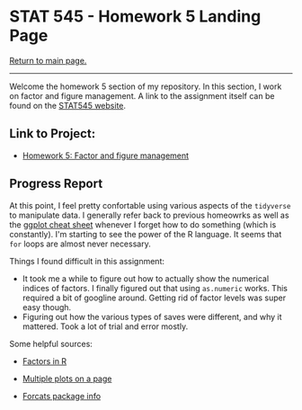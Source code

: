 STAT 545 - Homework 5 Landing Page
================

[Return to main page.](https://github.com/HScheiber/STAT545-hw-Scheiber-Hayden/blob/master/README.md "Main page")

------------------------------------------------------------------------

Welcome the homework 5 section of my repository. In this section, I work on factor and figure management. A link to the assignment itself can be found on the [STAT545 website](http://stat545.com/hw05_factor-figure-boss-repo-hygiene.html).

Link to Project:
-----

-   [Homework 5: Factor and figure management](/hw05/factor_figure_management.md)


Progress Report
---------------

At this point, I feel pretty confortable using various aspects of the `tidyverse` to manipulate data. I generally refer back to previous homeowrks as well as the [ggplot cheat sheet](https://www.rstudio.com/wp-content/uploads/2015/03/ggplot2-cheatsheet.pdf) whenever I forget how to do something (which is constantly). I'm starting to see the power of the R language. It seems that `for` loops are almost never necessary. 

Things I found difficult in this assignment:
- It took me a while to figure out how to actually show the numerical indices of factors. I finally figured out that using `as.numeric` works. This required a bit of googline around. Getting rid of factor levels was super easy though.
- Figuring out how the various types of saves were different, and why it mattered. Took a lot of trial and error mostly.

Some helpful sources:

- [Factors in R](https://www.stat.berkeley.edu/classes/s133/factors.html)

- [Multiple plots on a page](http://stat545.com/block020_multiple-plots-on-a-page.html)

- [Forcats package info](https://blog.rstudio.com/2016/08/31/forcats-0-1-0/)

